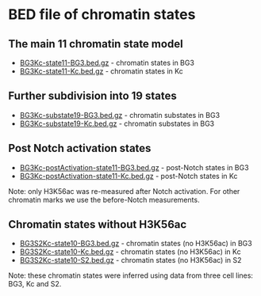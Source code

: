 BED file of chromatin states
================

## The main 11 chromatin state model

* [BG3Kc-state11-BG3.bed.gz](https://github.com/rstojnic/notch-chromatin/blob/master/states/BG3Kc-state11-BG3.bed.gz) - chromatin states in BG3
* [BG3Kc-state11-Kc.bed.gz](https://github.com/rstojnic/notch-chromatin/blob/master/states/BG3Kc-state11-Kc.bed.gz) - chromatin states in Kc

## Further subdivision into 19 states

* [BG3Kc-substate19-BG3.bed.gz](https://github.com/rstojnic/notch-chromatin/blob/master/states/BG3Kc-substate19-BG3.bed.gz) - chromatin substates in BG3
* [BG3Kc-substate19-Kc.bed.gz](https://github.com/rstojnic/notch-chromatin/blob/master/states/BG3Kc-substate19-Kc.bed.gz) - chromatin substates in BG3

## Post Notch activation states

* [BG3Kc-postActivation-state11-BG3.bed.gz](https://github.com/rstojnic/notch-chromatin/blob/master/states/BG3Kc-postActivation-state11-BG3.bed.gz) - post-Notch states in BG3
* [BG3Kc-postActivation-state11-Kc.bed.gz](https://github.com/rstojnic/notch-chromatin/blob/master/states/BG3Kc-postActivation-state11-Kc.bed.gz) - post-Notch states in Kc

Note: only H3K56ac was re-measured after Notch activation. For other chromatin marks we use the before-Notch measurements. 

## Chromatin states without H3K56ac

* [BG3S2Kc-state10-BG3.bed.gz](https://github.com/rstojnic/notch-chromatin/blob/master/states/BG3S2Kc-state10-BG3.bed.gz) - chromatin states (no H3K56ac) in BG3
* [BG3S2Kc-state10-Kc.bed.gz](https://github.com/rstojnic/notch-chromatin/blob/master/states/BG3S2Kc-state10-Kc.bed.gz) - chromatin states (no H3K56ac) in Kc
* [BG3S2Kc-state10-S2.bed.gz](https://github.com/rstojnic/notch-chromatin/blob/master/states/BG3S2Kc-state10-S2.bed.gz) - chromatin states (no H3K56ac) in S2

Note: these chromatin states were inferred using data from three cell lines: BG3, Kc and S2. 

